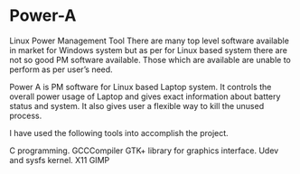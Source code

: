 Power-A
=======

Linux Power Management Tool
There are many top level software available in market for Windows system but as per for Linux based system there are not so good PM software available. Those which are available are unable to perform as per user’s need.

Power A is PM software for Linux based Laptop system. It controls the overall power usage of Laptop and gives exact information about battery status and system. It also gives user a flexible way to kill the unused process.

I have used the following tools into accomplish the project.

C programming. GCCCompiler GTK+ library for graphics interface. Udev and sysfs kernel. X11 GIMP
